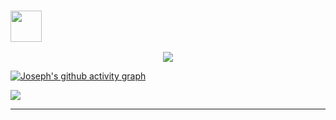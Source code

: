 


### <img src="https://i.pinimg.com/originals/00/4b/17/004b173f6e3d6843df10114e087f30a8.gif" width="50" height="50" /> 
<p align="center">
  <a href="https://github.com/DenverCoder1/readme-typing-svg"><img src="https://readme-typing-svg.herokuapp.com/?lines=Open+Source;Fullstack+Development;Data+Analytics;Documentations&center=true&width=380&height=45"></a>
</p>

[![Joseph's github activity graph](https://activity-graph.herokuapp.com/graph?username=hasthamalp&theme=xcode)](https://git.io/starlightknown)


![](https://github.com/hasthamalp/hasthamalp/blob/output/github-contribution-grid-snake.gif)



-----------------------------------------------------------------------------------------------------------------------------------------------------------------------------------
